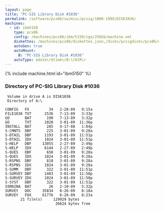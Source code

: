 ```yaml
---
layout: page
title: "PC-SIG Library Disk #1036"
permalink: /software/pcx86/sw/misc/pcsig/1000-1999/DISK1036/
machines:
  - id: ibm5150
    type: pcx86
    config: /machines/pcx86/ibm/5150/cga/256kb/machine.xml
    diskettes: /machines/pcx86/diskettes.json,/disks/pcsigdisks/pcx86/diskettes.json
    autoGen: true
    autoMount:
      B: "PC-SIG Library Disk #1036"
    autoType: $date\r$time\rB:\rDIR\r
---
```


{% include machine.html id="ibm5150" %}

### Directory of PC-SIG Library Disk #1036

     Volume in drive A is DISK1036
     Directory of A:\

    CONFIG   FX         34   2-28-89   9:15a
    FILE1036 TXT      2536   7-13-89   3:33p
    GO       BAT       190   7-13-89   3:32p
    GO       TXT      1020   3-01-89  11:36p
    INSTALL  BAT       285   4-17-88   1:04p
    S-CMNTS  DBF       225   3-01-89   9:28a
    S-DTAIL  DBF      1193   3-01-89  11:51p
    S-DTAIL  IDX      1024   3-01-89  11:51p
    S-HELP   DBF     13055   2-27-89   2:49p
    S-HELP   IDX      6144   2-27-89   2:49p
    S-QUES   DBF       658   3-01-89   9:28a
    S-QUES   IDX      1024   3-01-89   9:28a
    S-RSPNS  DBF       810   3-01-89   9:28a
    S-RSPNS  IDX      1024   3-01-89   9:28a
    S-SUMM   DBF       322   3-01-89  11:51p
    S-SURVEY DBF      1403   3-01-89  11:50p
    S-SURVEY IDX      1024   3-01-89  11:50p
    S-SYST   DBF       322   3-01-89  11:51p
    SSMAINA  BAT        26   2-10-89   5:32p
    SURVEY   DOC     35834   6-26-89   8:18a
    SURVEY   FOX     61776   6-26-89   8:23a
           21 file(s)     129929 bytes
                           26624 bytes free
